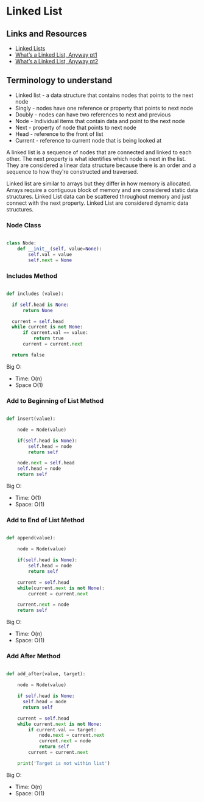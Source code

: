 # Linked List

## Links and Resources

- [Linked Lists](https://codefellows.github.io/common_curriculum/data_structures_and_algorithms/Code_401/class-05/resources/singly_linked_list.html)
- [What’s a Linked List, Anyway pt1](https://medium.com/basecs/whats-a-linked-list-anyway-part-1-d8b7e6508b9d)
- [What’s a Linked List, Anyway pt2](https://medium.com/basecs/whats-a-linked-list-anyway-part-2-131d96f71996)

## Terminology to understand

- Linked list - a data structure that contains nodes that points to the next node
- Singly - nodes have one reference or property that points to next node
- Doubly - nodes can have two references to next and previous
- Node - Individual items that contain data and point to the next node
- Next - property of node that points to next node
- Head - reference to the front of list
- Current - reference to current node that is being looked at

A linked list is a sequence of nodes that are connected and linked to each other. The next property is what identifies which node is next in the list. They are considered a linear data structure because there is an order and a sequence to how they're constructed and traversed.

Linked list are similar to arrays but they differ in how memory is allocated. Arrays require a contiguous block of memory and are considered static data structures. Linked List data can be scattered throughout memory and just connect with the next property. Linked List are considered dynamic data structures.

### Node Class

```python

class Node:
    def __init__(self, value=None):
        self.val = value
        self.next = None

```

### Includes Method

```Python

def includes (value):

  if self.head is None:
      return None

  current = self.head
  while current is not None:
      if current.val == value:
          return true
      current = current.next

  return false

```

Big O:

- Time: O(n)
- Space O(1)

### Add to Beginning of List Method

```Python

def insert(value):

    node = Node(value)

    if(self.head is None):
        self.head = node
        return self

    node.next = self.head
    self.head = node
    return self

```

Big O:

- Time: O(1)
- Space: O(1)

### Add to End of List Method

```Python

def append(value):

    node = Node(value)

    if(self.head is None):
        self.head = node
        return self

    current = self.head
    while(current.next is not None):
        current = current.next

    current.next = node
    return self

```

Big O:

- Time: O(n)
- Space: O(1)

### Add After Method

```Python

def add_after(value, target):

    node = Node(value)

    if self.head is None:
      self.head = node
      return self

    current = self.head
    while current.next is not None:
        if current.val == target:
            node.next = current.next
            current.next = node
            return self
        current = current.next

    print('Target is not within list')
```

Big O:

- Time: O(n)
- Space: O(1)
